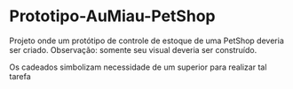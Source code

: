# Prototipo-AuMiau-PetShop
Projeto onde um protótipo de controle de estoque de uma PetShop deveria ser criado.
Observação: somente seu visual deveria ser construído.

Os cadeados simbolizam necessidade de um superior para realizar tal tarefa

